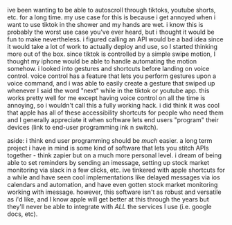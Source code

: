 ive been wanting to be able to autoscroll through tiktoks, youtube shorts, etc. for a long time. my use case for this is because i get annoyed when i want to use tiktok in the shower and my hands are wet. i know this is probably the worst use case you've ever heard, but i thought it would be fun to make nevertheless. i figured calling an API would be a bad idea since it would take a lot of work to actually deploy and use, so I started thinking more out of the box. since tiktok is controlled by a simple swipe motion, I thought my iphone would be able to handle automating the motion somehow. i looked into gestures and shortcuts before landing on voice control. voice control has a feature that lets you perform gestures upon a voice command, and i was able to easily create a gesture that swiped up whenever I said the word "next" while in the tiktok or youtube app. this works pretty well for me except having voice control on all the time is annoying, so i wouldn't call this a fully working hack. i did think it was cool that apple has all of these accessibility shortcuts for people who need them and I generally appreciate it when software lets end users "program" their devices (link to end-user programming ink n switch).

aside: i think end user programming should be *much* easier. a long term project i have in mind is some kind of software that lets you stitch APIs together - think zapier but on a much more personal level. i dream of being able to set reminders by sending an imessage, setting up stock market monitoring via slack in a few clicks, etc. ive tinkered with apple shortcuts for a while and have seen cool implementations like delayed messages via ios calendars and automation, and have even gotten stock market monitoring working with imessage. however, this software isn't as robust and versatile as i'd like, and I know apple will get better at this through the years but they'll never be able to integrate with *ALL* the services I use (i.e. google docs, etc).